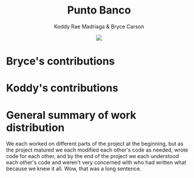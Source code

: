 <div align="center">
  <h1>Punto Banco</h1>
  <p>Koddy Rae Madriaga & Bryce Carson</p>
  <img src="https://encrypted-tbn0.gstatic.com/images?q=tbn:ANd9GcQAVrEPeCc0P2OuRUSuguXl3_RIlKh9PvWrIxEnCs0nSjdPw7kq9oM3Len9VYUMtdQOcO4&usqp=CAU">
</div>


# Bryce's contributions

# Koddy's contributions

# General summary of work distribution
We each worked on different parts of the project at the beginning, but as the project matured we each modified each other's code as needed, wrote code for each other, and by the end of the project we each understood each other's code and weren't very concerned with who had written what because we knew it all. Wow, that was a long sentence.

